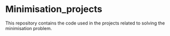 # Minimisation_projects
This repository contains the code used in the projects related to solving the minimisation problem.
